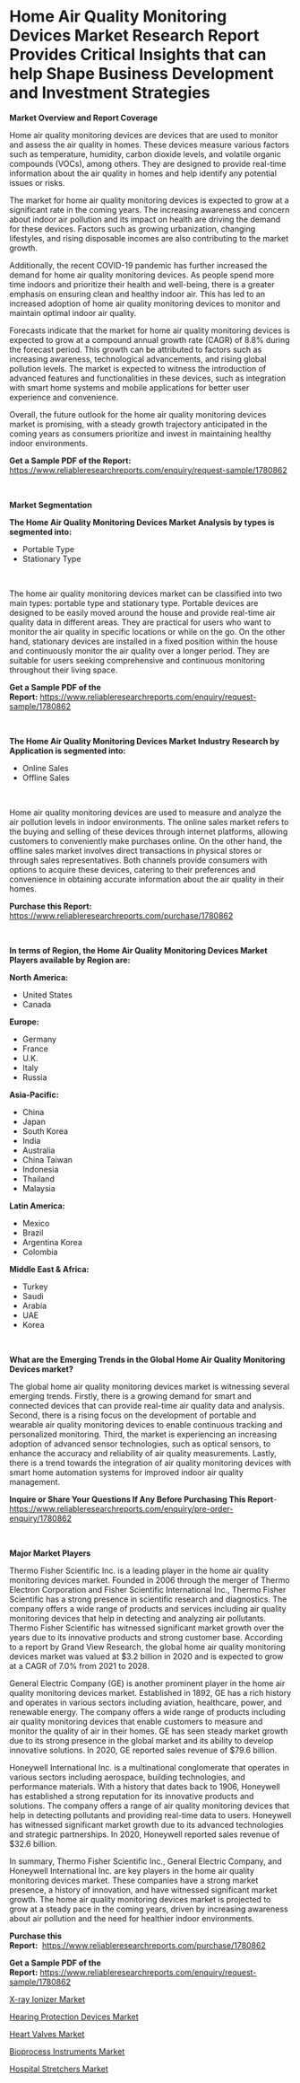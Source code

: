 <p><h1>Home Air Quality Monitoring Devices Market Research Report Provides Critical Insights that can help Shape Business Development and Investment Strategies</h1></p><p><strong>Market Overview and Report Coverage</strong></p>
<p><p>Home air quality monitoring devices are devices that are used to monitor and assess the air quality in homes. These devices measure various factors such as temperature, humidity, carbon dioxide levels, and volatile organic compounds (VOCs), among others. They are designed to provide real-time information about the air quality in homes and help identify any potential issues or risks.</p><p>The market for home air quality monitoring devices is expected to grow at a significant rate in the coming years. The increasing awareness and concern about indoor air pollution and its impact on health are driving the demand for these devices. Factors such as growing urbanization, changing lifestyles, and rising disposable incomes are also contributing to the market growth.</p><p>Additionally, the recent COVID-19 pandemic has further increased the demand for home air quality monitoring devices. As people spend more time indoors and prioritize their health and well-being, there is a greater emphasis on ensuring clean and healthy indoor air. This has led to an increased adoption of home air quality monitoring devices to monitor and maintain optimal indoor air quality.</p><p>Forecasts indicate that the market for home air quality monitoring devices is expected to grow at a compound annual growth rate (CAGR) of 8.8% during the forecast period. This growth can be attributed to factors such as increasing awareness, technological advancements, and rising global pollution levels. The market is expected to witness the introduction of advanced features and functionalities in these devices, such as integration with smart home systems and mobile applications for better user experience and convenience.</p><p>Overall, the future outlook for the home air quality monitoring devices market is promising, with a steady growth trajectory anticipated in the coming years as consumers prioritize and invest in maintaining healthy indoor environments.</p></p>
<p><strong>Get a Sample PDF of the Report:</strong> <a href="https://www.reliableresearchreports.com/enquiry/request-sample/1780862">https://www.reliableresearchreports.com/enquiry/request-sample/1780862</a></p>
<p>&nbsp;</p>
<p><strong>Market Segmentation</strong></p>
<p><strong>The Home Air Quality Monitoring Devices Market Analysis by types is segmented into:</strong></p>
<p><ul><li>Portable Type</li><li>Stationary Type</li></ul></p>
<p>&nbsp;</p>
<p><p>The home air quality monitoring devices market can be classified into two main types: portable type and stationary type. Portable devices are designed to be easily moved around the house and provide real-time air quality data in different areas. They are practical for users who want to monitor the air quality in specific locations or while on the go. On the other hand, stationary devices are installed in a fixed position within the house and continuously monitor the air quality over a longer period. They are suitable for users seeking comprehensive and continuous monitoring throughout their living space.</p></p>
<p><strong>Get a Sample PDF of the Report:</strong>&nbsp;<a href="https://www.reliableresearchreports.com/enquiry/request-sample/1780862">https://www.reliableresearchreports.com/enquiry/request-sample/1780862</a></p>
<p>&nbsp;</p>
<p><strong>The Home Air Quality Monitoring Devices Market Industry Research by Application is segmented into:</strong></p>
<p><ul><li>Online Sales</li><li>Offline Sales</li></ul></p>
<p>&nbsp;</p>
<p><p>Home air quality monitoring devices are used to measure and analyze the air pollution levels in indoor environments. The online sales market refers to the buying and selling of these devices through internet platforms, allowing customers to conveniently make purchases online. On the other hand, the offline sales market involves direct transactions in physical stores or through sales representatives. Both channels provide consumers with options to acquire these devices, catering to their preferences and convenience in obtaining accurate information about the air quality in their homes.</p></p>
<p><strong>Purchase this Report:</strong>&nbsp; <a href="https://www.reliableresearchreports.com/purchase/1780862">https://www.reliableresearchreports.com/purchase/1780862</a></p>
<p>&nbsp;</p>
<p><strong>In terms of Region, the Home Air Quality Monitoring Devices Market Players available by Region are:</strong></p>
<p>
    <p> <strong> North America: </strong>
        <ul>
            <li>United States</li>
            <li>Canada</li>
        </ul>
        </p> 
    <p> <strong> Europe: </strong>
        <ul>
            <li>Germany</li>
            <li>France</li>
            <li>U.K.</li>
            <li>Italy</li>
            <li>Russia</li>
        </ul>
        </p> 
    <p> <strong> Asia-Pacific: </strong>
        <ul>
            <li>China</li>
            <li>Japan</li>
            <li>South Korea</li>
            <li>India</li>
            <li>Australia</li>
            <li>China Taiwan</li>
            <li>Indonesia</li>
            <li>Thailand</li>
            <li>Malaysia</li>
        </ul>
        </p> 
    <p> <strong> Latin America: </strong>
        <ul>
            <li>Mexico</li>
            <li>Brazil</li>
            <li>Argentina Korea</li>
            <li>Colombia</li>
        </ul>
        </p> 
    <p> <strong> Middle East & Africa: </strong>
        <ul>
            <li>Turkey</li>
            <li>Saudi</li>
            <li>Arabia</li>
            <li>UAE</li>
            <li>Korea</li>
        </ul>
    </p>
    </p>
<p>&nbsp;</p>
<p><strong>What are the Emerging Trends in the Global Home Air Quality Monitoring Devices market?</strong></p>
<p><p>The global home air quality monitoring devices market is witnessing several emerging trends. Firstly, there is a growing demand for smart and connected devices that can provide real-time air quality data and analysis. Second, there is a rising focus on the development of portable and wearable air quality monitoring devices to enable continuous tracking and personalized monitoring. Third, the market is experiencing an increasing adoption of advanced sensor technologies, such as optical sensors, to enhance the accuracy and reliability of air quality measurements. Lastly, there is a trend towards the integration of air quality monitoring devices with smart home automation systems for improved indoor air quality management.</p></p>
<p><strong>Inquire or Share Your Questions If Any Before Purchasing This Report</strong>- <a href="https://www.reliableresearchreports.com/enquiry/pre-order-enquiry/1780862">https://www.reliableresearchreports.com/enquiry/pre-order-enquiry/1780862</a></p>
<p>&nbsp;</p>
<p><strong>Major Market Players</strong></p>
<p><p>Thermo Fisher Scientific Inc. is a leading player in the home air quality monitoring devices market. Founded in 2006 through the merger of Thermo Electron Corporation and Fisher Scientific International Inc., Thermo Fisher Scientific has a strong presence in scientific research and diagnostics. The company offers a wide range of products and services including air quality monitoring devices that help in detecting and analyzing air pollutants. Thermo Fisher Scientific has witnessed significant market growth over the years due to its innovative products and strong customer base. According to a report by Grand View Research, the global home air quality monitoring devices market was valued at $3.2 billion in 2020 and is expected to grow at a CAGR of 7.0% from 2021 to 2028.</p><p>General Electric Company (GE) is another prominent player in the home air quality monitoring devices market. Established in 1892, GE has a rich history and operates in various sectors including aviation, healthcare, power, and renewable energy. The company offers a wide range of products including air quality monitoring devices that enable customers to measure and monitor the quality of air in their homes. GE has seen steady market growth due to its strong presence in the global market and its ability to develop innovative solutions. In 2020, GE reported sales revenue of $79.6 billion.</p><p>Honeywell International Inc. is a multinational conglomerate that operates in various sectors including aerospace, building technologies, and performance materials. With a history that dates back to 1906, Honeywell has established a strong reputation for its innovative products and solutions. The company offers a range of air quality monitoring devices that help in detecting pollutants and providing real-time data to users. Honeywell has witnessed significant market growth due to its advanced technologies and strategic partnerships. In 2020, Honeywell reported sales revenue of $32.6 billion.</p><p>In summary, Thermo Fisher Scientific Inc., General Electric Company, and Honeywell International Inc. are key players in the home air quality monitoring devices market. These companies have a strong market presence, a history of innovation, and have witnessed significant market growth. The home air quality monitoring devices market is projected to grow at a steady pace in the coming years, driven by increasing awareness about air pollution and the need for healthier indoor environments.</p></p>
<p><strong>Purchase this Report:</strong>&nbsp;&nbsp;<a href="https://www.reliableresearchreports.com/purchase/1780862">https://www.reliableresearchreports.com/purchase/1780862</a></p>
<p></p>
<p><strong>Get a Sample PDF of the Report:</strong>&nbsp;<a href="https://www.reliableresearchreports.com/enquiry/request-sample/1780862">https://www.reliableresearchreports.com/enquiry/request-sample/1780862</a></p>
<p><p><a href="https://medium.com/@lulukerluke/x-ray-ionizer-market-size-reveals-the-best-marketing-channels-in-global-industry-a7ae85054bc7">X-ray Ionizer Market</a></p><p><a href="https://www.linkedin.com/pulse/hearing-protection-devices-market-size-share-global-aorse/">Hearing Protection Devices Market</a></p><p><a href="https://www.linkedin.com/pulse/heart-valves-market-challenges-opportunities-growth-drivers-qdkbe/">Heart Valves Market</a></p><p><a href="https://medium.com/@cletaturner879789/bioprocess-instruments-market-share-evolution-and-market-growth-trends-2023-2030-d5dedf8b8299">Bioprocess Instruments Market</a></p><p><a href="https://www.linkedin.com/pulse/hospital-stretchers-market-size-growth-forecast-from-2023--u3t0e/">Hospital Stretchers Market</a></p></p>